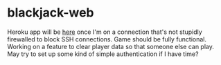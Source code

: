 blackjack-web
=============

Heroku app will be [here](http://polar-thicket-6142.herokuapp.com/) once I'm on a connection that's not stupidly firewalled to block SSH connections.  Game should be fully functional.  Working on a feature to clear player data so that someone else can play.  May try to set up some kind of simple authentication if I have time?